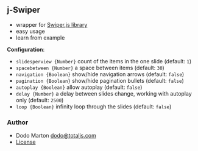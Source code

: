 ## j-Swiper

- wrapper for [Swiper.js library](https://swiperjs.com/)
- easy usage
- learn from example

__Configuration__:

- `slidesperview {Number}` count of the items in the one slide (default: `1`)
- `spacebetween {Number}` a space between items (default: `30`)
- `navigation {Boolean}` show/hide navigation arrows (default: `false`)
- `pagination {Boolean}` show/hide pagination bullets (default: `false`)
- `autoplay {Boolean}` allow autoplay (default: `false`)
- `delay {Number}` a delay between slides change, working with autoplay only (default: `2500`)
- `loop {Boolean}` infinity loop through the slides (default: `false`)

### Author

- Dodo Marton <dodo@totaljs.com>
- [License](https://www.totaljs.com/license/)